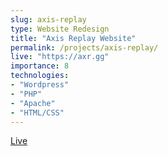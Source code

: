 ```yaml
---
slug: axis-replay
type: Website Redesign
title: "Axis Replay Website"
permalink: /projects/axis-replay/
live: "https://axr.gg"
importance: 8
technologies:
- "Wordpress"
- "PHP"
- "Apache"
- "HTML/CSS"
---
```


[Live](https://axr.gg/)
